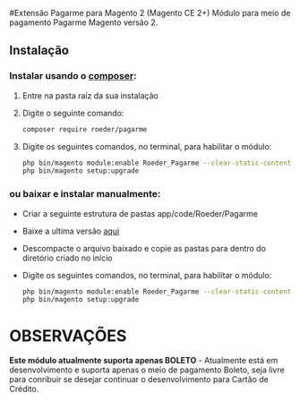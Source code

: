 #Extensão Pagarme para Magento 2 (Magento CE 2+)
Módulo para meio de pagamento Pagarme Magento versão 2. 

## Instalação
### Instalar usando o [composer](https://getcomposer.org/):

1. Entre na pasta raíz da sua instalação
2. Digite o seguinte comando:
    ```bash
    composer require roeder/pagarme
    ```
    
3. Digite os seguintes comandos, no terminal, para habilitar o módulo:

    ```bash
    php bin/magento module:enable Roeder_Pagarme --clear-static-content
    php bin/magento setup:upgrade
    ```
### ou baixar e instalar manualmente:


* Criar a seguinte estrutura de pastas app/code/Roeder/Pagarme
* Baixe a ultima versão [aqui](https://codeload.github.com/brunoroeder/magento2-Pagarme/zip/master)
* Descompacte o arquivo baixado e copie as pastas para dentro do diretório criado no início
* Digite os seguintes comandos, no terminal, para habilitar o módulo:

    ```bash
    php bin/magento module:enable Roeder_Pagarme --clear-static-content
    php bin/magento setup:upgrade
    ```
    

OBSERVAÇÕES
===========

**Este módulo atualmente suporta apenas BOLETO** - Atualmente está em desenvolvimento e suporta apenas o meio de pagamento Boleto, seja livre para conribuir se desejar continuar o desenvolvimento para Cartão de Crédito.
